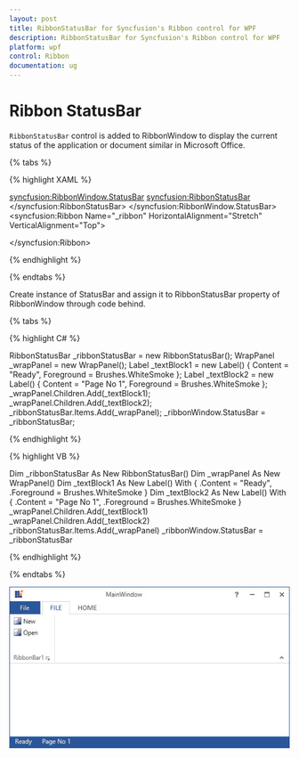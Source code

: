 ```yaml
---
layout: post
title: RibbonStatusBar for Syncfusion's Ribbon control for WPF
description: RibbonStatusBar for Syncfusion's Ribbon control for WPF
platform: wpf
control: Ribbon
documentation: ug
---
```

# Ribbon StatusBar

`RibbonStatusBar` control is added to RibbonWindow to display the current status of the application or document similar in Microsoft Office.


{% tabs %}

{% highlight XAML %}

<syncfusion:RibbonWindow.StatusBar>
<syncfusion:RibbonStatusBar>
<WrapPanel>
<TextBlock Text="Ready" Margin="10,0,0,0" Foreground="AntiqueWhite"/>
<TextBlock Text="Page No 1" Margin="20,0,0,0" Foreground="AntiqueWhite"/>
</WrapPanel>
</syncfusion:RibbonStatusBar>
</syncfusion:RibbonWindow.StatusBar>
<syncfusion:Ribbon Name="_ribbon" HorizontalAlignment="Stretch"  VerticalAlignment="Top">
<!--Add RibbonTab and add its Items here-->
</syncfusion:Ribbon>

{% endhighlight %}

{% endtabs %}

Create instance of StatusBar and assign it to RibbonStatusBar property of RibbonWindow through code behind.

{% tabs %}

{% highlight C# %}

RibbonStatusBar _ribbonStatusBar = new RibbonStatusBar();
WrapPanel _wrapPanel = new WrapPanel();
Label _textBlock1 = new Label() { Content = "Ready", Foreground = Brushes.WhiteSmoke };
Label _textBlock2 = new Label() { Content = "Page No 1", Foreground = Brushes.WhiteSmoke };
_wrapPanel.Children.Add(_textBlock1);
_wrapPanel.Children.Add(_textBlock2);
_ribbonStatusBar.Items.Add(_wrapPanel);
_ribbonWindow.StatusBar = _ribbonStatusBar;

{% endhighlight %}

{% highlight VB %}

Dim _ribbonStatusBar As New RibbonStatusBar()
Dim _wrapPanel As New WrapPanel()
Dim _textBlock1 As New Label() With {
	.Content = "Ready",
	.Foreground = Brushes.WhiteSmoke
}
Dim _textBlock2 As New Label() With {
	.Content = "Page No 1",
	.Foreground = Brushes.WhiteSmoke
}
_wrapPanel.Children.Add(_textBlock1)
_wrapPanel.Children.Add(_textBlock2)
_ribbonStatusBar.Items.Add(_wrapPanel)
_ribbonWindow.StatusBar = _ribbonStatusBar

{% endhighlight %}

{% endtabs %}

![](RibbonStatusBar_images/RibbonStatusBar_img1.jpg)


